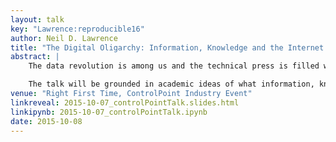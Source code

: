 ```yaml
---
layout: talk
key: "Lawrence:reproducible16"
author: Neil D. Lawrence
title: "The Digital Oligarchy: Information, Knowledge and the Internet Era"
abstract: |
	The data revolution is among us and the technical press is filled with stories of big data and artificial intelligence. What is driving this progress? In this talk we will argue that collection of data on its own is of little utility, it is interconnection of data that allows information to become knowledge. Businesses need to place data at the core of what they do to benefit from these techniques. 

	The talk will be grounded in academic ideas of what information, knowledge and data are. But these concepts have practical utility that can influence decision making on where data sits within an organisation.
venue: "Right First Time, ControlPoint Industry Event"
linkreveal: 2015-10-07_controlPointTalk.slides.html
linkipynb: 2015-10-07_controlPointTalk.ipynb
date: 2015-10-08
---
```

